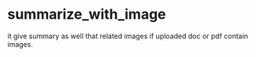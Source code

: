 # summarize_with_image
it give summary as well that related images if uploaded doc or pdf contain images.
